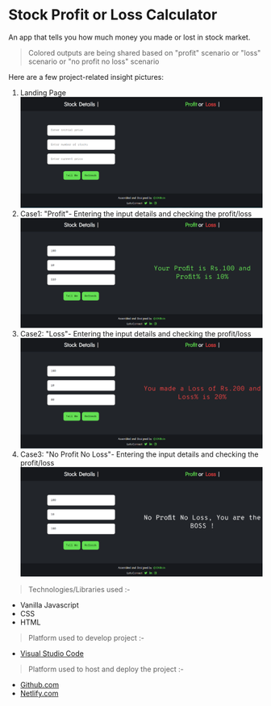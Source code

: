 # Stock Profit or Loss Calculator
An app that tells you how much money you made or lost in stock market. 

>Colored outputs are being shared based on "profit" scenario or "loss" scenario or "no profit no loss" scenario

Here are a few project-related insight pictures:

1. Landing Page 
![landingpage](./images/landing.png)
2. Case1: "Profit"- Entering the input details and checking the profit/loss
![output1](./images/output1.png)
3. Case2: "Loss"- Entering the input details and checking the profit/loss
![output2](./images/output2.png)
4. Case3: "No Profit No Loss"- Entering the input details and checking the profit/loss
![output3](./images/output3.png)

> Technologies/Libraries used :-
* Vanilla Javascript
* CSS
* HTML

> Platform used to develop project :-
* [Visual Studio Code](https://code.visualstudio.com/)
> Platform used to host and deploy the project :-
* [Github.com](https://github.com/ionbain)
* [Netlify.com](https://app.netlify.com/teams/bhaskartx/)


